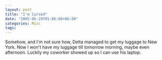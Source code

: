 ```yaml
---
layout: post
title: "I'm Cursed"
date: "2005-06-29T01:06:00+06:00"
categories: Misc 
tags: 
---
```


Somehow, and I'm not sure how, Delta managed to get my luggage to New York. Now I won't have my luggage till tomorrow morning, maybe even afternoon. Luckily  my coworker showed up so I can use his laptop.